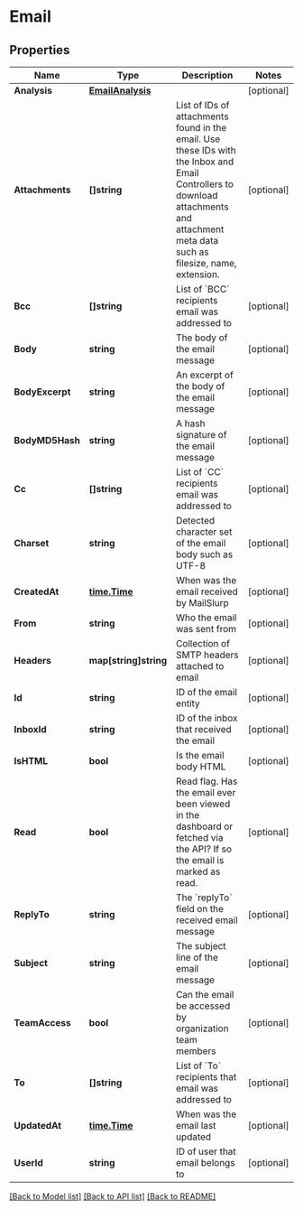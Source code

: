 # Email

## Properties

Name | Type | Description | Notes
------------ | ------------- | ------------- | -------------
**Analysis** | [**EmailAnalysis**](EmailAnalysis) |  | [optional] 
**Attachments** | **[]string** | List of IDs of attachments found in the email. Use these IDs with the Inbox and Email Controllers to download attachments and attachment meta data such as filesize, name, extension. | [optional] 
**Bcc** | **[]string** | List of &#x60;BCC&#x60; recipients email was addressed to | [optional] 
**Body** | **string** | The body of the email message | [optional] 
**BodyExcerpt** | **string** | An excerpt of the body of the email message | [optional] 
**BodyMD5Hash** | **string** | A hash signature of the email message | [optional] 
**Cc** | **[]string** | List of &#x60;CC&#x60; recipients email was addressed to | [optional] 
**Charset** | **string** | Detected character set of the email body such as UTF-8 | [optional] 
**CreatedAt** | [**time.Time**](time.Time) | When was the email received by MailSlurp | [optional] 
**From** | **string** | Who the email was sent from | [optional] 
**Headers** | **map[string]string** | Collection of SMTP headers attached to email | [optional] 
**Id** | **string** | ID of the email entity | [optional] 
**InboxId** | **string** | ID of the inbox that received the email | [optional] 
**IsHTML** | **bool** | Is the email body HTML | [optional] 
**Read** | **bool** | Read flag. Has the email ever been viewed in the dashboard or fetched via the API? If so the email is marked as read. | [optional] 
**ReplyTo** | **string** | The &#x60;replyTo&#x60; field on the received email message | [optional] 
**Subject** | **string** | The subject line of the email message | [optional] 
**TeamAccess** | **bool** | Can the email be accessed by organization team members | [optional] 
**To** | **[]string** | List of &#x60;To&#x60; recipients that email was addressed to | [optional] 
**UpdatedAt** | [**time.Time**](time.Time) | When was the email last updated | [optional] 
**UserId** | **string** | ID of user that email belongs to | [optional] 

[[Back to Model list]](../README#documentation-for-models) [[Back to API list]](../README#documentation-for-api-endpoints) [[Back to README]](../README)


